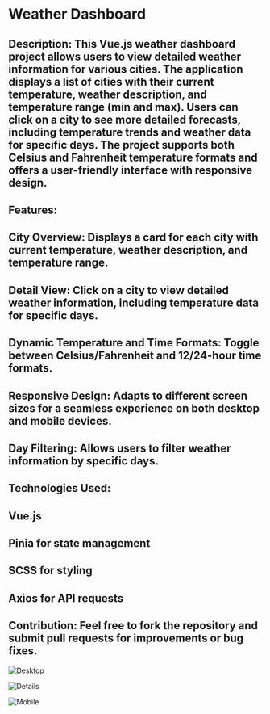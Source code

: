 # Weather Dashboard

## Description: This Vue.js weather dashboard project allows users to view detailed weather information for various cities. The application displays a list of cities with their current temperature, weather description, and temperature range (min and max). Users can click on a city to see more detailed forecasts, including temperature trends and weather data for specific days. The project supports both Celsius and Fahrenheit temperature formats and offers a user-friendly interface with responsive design.

## Features:

## City Overview: Displays a card for each city with current temperature, weather description, and temperature range.
## Detail View: Click on a city to view detailed weather information, including temperature data for specific days.
## Dynamic Temperature and Time Formats: Toggle between Celsius/Fahrenheit and 12/24-hour time formats.
## Responsive Design: Adapts to different screen sizes for a seamless experience on both desktop and mobile devices.
## Day Filtering: Allows users to filter weather information by specific days.

## Technologies Used:

## Vue.js
## Pinia for state management
## SCSS for styling
## Axios for API requests

## Contribution: Feel free to fork the repository and submit pull requests for improvements or bug fixes.

![Desktop](https://github.com/user-attachments/assets/dc389299-5836-440f-acbf-79ed8a690fbc)

![Details](https://github.com/user-attachments/assets/1555fe97-7b86-4ad2-89fa-06da6952eba6)

![Mobile](https://github.com/user-attachments/assets/81ca6679-0810-4a62-a428-0aecff41a59f)
